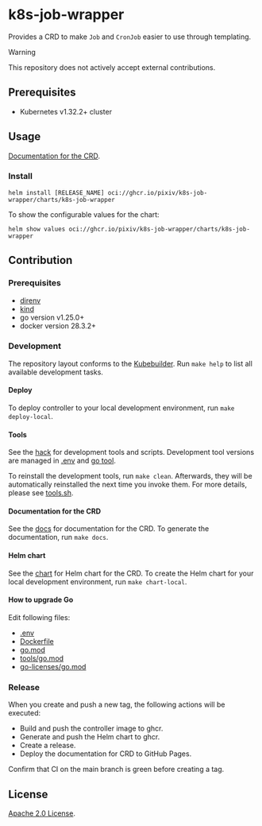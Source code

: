 # k8s-job-wrapper

Provides a CRD to make `Job` and `CronJob` easier to use through templating.

> [!WARNING]
> This repository does not actively accept external contributions.

## Prerequisites

- Kubernetes v1.32.2+ cluster

## Usage

[Documentation for the CRD](https://pixiv.github.io/k8s-job-wrapper/).

### Install

``` shell
helm install [RELEASE_NAME] oci://ghcr.io/pixiv/k8s-job-wrapper/charts/k8s-job-wrapper
```

To show the configurable values for the chart:

``` shell
helm show values oci://ghcr.io/pixiv/k8s-job-wrapper/charts/k8s-job-wrapper
```

## Contribution

### Prerequisites

- [direnv](https://github.com/direnv/direnv)
- [kind](https://github.com/kubernetes-sigs/kind)
- go version v1.25.0+
- docker version 28.3.2+

### Development

The repository layout conforms to the [Kubebuilder](https://github.com/kubernetes-sigs/kubebuilder).
Run `make help` to list all available development tasks.

#### Deploy

To deploy controller to your local development environment, run `make deploy-local`.

#### Tools

See the [hack](./hack) for development tools and scripts.
Development tool versions are managed in [.env](./.github/.env) and [go tool](./hack/tools).

To reinstall the development tools, run `make clean`.
Afterwards, they will be automatically reinstalled the next time you invoke them.
For more details, please see [tools.sh](./hack/tools.sh).

#### Documentation for the CRD

See the [docs](./hack/docs) for documentation for the CRD.
To generate the documentation, run `make docs`.

#### Helm chart

See the [chart](./hack/chart) for Helm chart for the CRD.
To create the Helm chart for your local development environment, run `make chart-local`.

#### How to upgrade Go

Edit following files:

- [.env](./.github/.env)
- [Dockerfile](./Dockerfile)
- [go.mod](./go.mod)
- [tools/go.mod](./hack/tools/go.mod)
- [go-licenses/go.mod](./hack/go-licenses/go.mod)

### Release

When you create and push a new tag, the following actions will be executed:

- Build and push the controller image to ghcr.
- Generate and push the Helm chart to ghcr.
- Create a release.
- Deploy the documentation for CRD to GitHub Pages.

Confirm that CI on the main branch is green before creating a tag.

## License

[Apache 2.0 License](./LICENSE).
